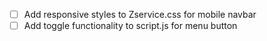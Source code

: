 - [ ] Add responsive styles to Zservice.css for mobile navbar
- [ ] Add toggle functionality to script.js for menu button
